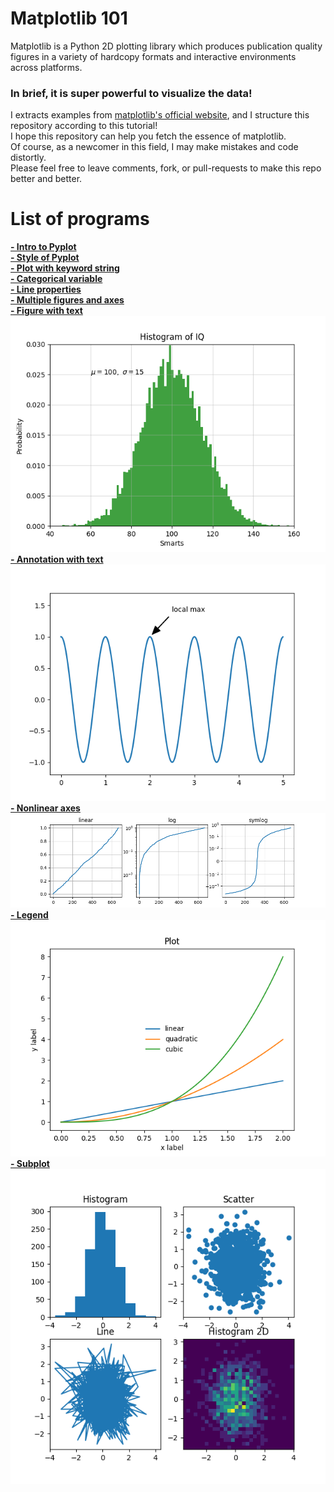 # Matplotlib 101
Matplotlib is a Python 2D plotting library which produces publication quality figures in a variety of hardcopy formats and interactive environments across platforms.
### In brief, it is super powerful to visualize the data!
I extracts examples from [matplotlib's official website](https://matplotlib.org/tutorials/index.html), and I structure this repository according to this tutorial!
<br/> I hope this repository can help you fetch the essence of matplotlib.
<br/> Of course, as a newcomer in this field, I may make mistakes and code distortly. 
<br/> Please feel free to leave comments, fork, or pull-requests to make this repo better and better.

# List of programs

[**- Intro to Pyplot**](https://github.com/Hung-Yun/Matplotlib-101/blob/master/Intro_to_Pyplot.py)
<br/> [**- Style of Pyplot**](https://github.com/Hung-Yun/Matplotlib-101/blob/master/Style_of_Pyplot.py)
<br/> [**- Plot with keyword string**](https://github.com/Hung-Yun/Matplotlib-101/blob/master/Plot_with_keyword_strings.py)
<br/> [**- Categorical variable**](https://github.com/Hung-Yun/Matplotlib-101/blob/master/Categorical_variable.py)
<br/> [**- Line properties**](https://github.com/Hung-Yun/Matplotlib-101/blob/master/Line_properties.py)
<br/> [**- Multiple figures and axes**](https://github.com/Hung-Yun/Matplotlib-101/blob/master/Multiple_figures_and_axes.py)
<br/> [**- Figure with text**](https://github.com/Hung-Yun/Matplotlib-101/blob/master/Figure_with_text.py)
<br/> ![image](https://github.com/Hung-Yun/Matplotlib-101/blob/master/Figure_with_text.png)
<br/> [**- Annotation with text**](https://github.com/Hung-Yun/Matplotlib-101/blob/master/Annotation_with_text.py)
<br/> ![image](https://github.com/Hung-Yun/Matplotlib-101/blob/master/Annotation_with_text.png)
<br/> [**- Nonlinear axes**](https://github.com/Hung-Yun/Matplotlib-101/blob/master/Nonlinear_axes.py)
<br/> ![image](https://github.com/Hung-Yun/Matplotlib-101/blob/master/Nonlinear_axes.png)
<br/> [**- Legend**](https://github.com/Hung-Yun/Matplotlib-101/blob/master/Legend.py)
<br/> ![image](https://github.com/Hung-Yun/Matplotlib-101/blob/master/Legend.png)
<br/> [**- Subplot**](https://github.com/Hung-Yun/Matplotlib-101/blob/master/Subplot.py)
<br/> ![image](https://github.com/Hung-Yun/Matplotlib-101/blob/master/Subplot.png)
